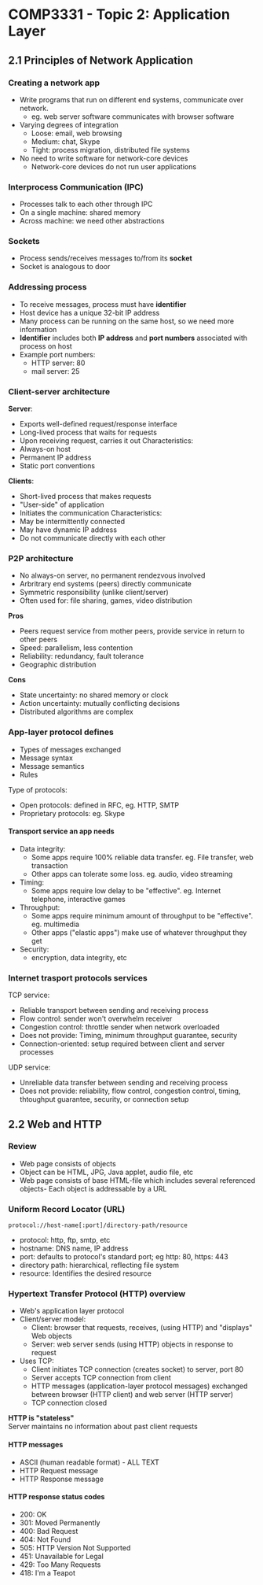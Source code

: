 # COMP3331 - Topic 2: Application Layer

## 2.1 Principles of Network Application
### Creating a network app
- Write programs that run on different end systems, communicate over network.
  - eg. web server software communicates with browser software
- Varying degrees of integration
  - Loose: email, web browsing
  - Medium: chat, Skype
  - Tight: process migration, distributed file systems
- No need to write software for network-core devices
  - Network-core devices do not run user applications

### Interprocess Communication (IPC)
- Processes talk to each other through IPC
- On a single machine: shared memory
- Across machine: we need other abstractions

### Sockets
- Process sends/receives messages to/from its **socket**
- Socket is analogous to door

### Addressing process
- To receive messages, process must have **identifier**
- Host device has a unique 32-bit IP address
- Many process can be running on the same host, so we need more information
- **Identifier** includes both **IP address** and **port numbers** associated with process on host
- Example port numbers:
  - HTTP server: 80
  - mail server: 25

### Client-server architecture
**Server**:  
- Exports well-defined request/response interface
- Long-lived process that waits for requests
- Upon receiving request, carries it out
Characteristics:  
- Always-on host
- Permanent IP address
- Static port conventions

**Clients**:  
- Short-lived process that makes requests
- "User-side" of application
- Initiates the communication
Characteristics:  
- May be intermittently connected
- May have dynamic IP address
- Do not communicate directly with each other

### P2P architecture
- No always-on server, no permanent rendezvous involved
- Arbritrary end systems (peers) directly communicate
- Symmetric responsibility (unlike client/server)
- Often used for: file sharing, games, video distribution

**Pros**  
- Peers request service from mother peers, provide service in return to other peers
- Speed: parallelism, less contention
- Reliability: redundancy, fault tolerance
- Geographic distribution

**Cons**  
- State uncertainty: no shared memory or clock
- Action uncertainty: mutually conflicting decisions
- Distributed algorithms are complex

### App-layer protocol defines
- Types of messages exchanged
- Message syntax
- Message semantics
- Rules

Type of protocols:  
- Open protocols: defined in RFC, eg. HTTP, SMTP
- Proprietary protocols: eg. Skype

#### Transport service an app needs
- Data integrity:
  - Some apps require 100% reliable data transfer. eg. File transfer, web transaction
  - Other apps can tolerate some loss. eg. audio, video streaming
- Timing:
  - Some apps require low delay to be "effective". eg. Internet telephone, interactive games
- Throughput:
  - Some apps require minimum amount of throughput to be "effective". eg. multimedia
  - Other apps ("elastic apps") make use of whatever throughput they get
- Security:
  - encryption, data integrity, etc

### Internet trasport protocols services
TCP service:
- Reliable transport between sending and receiving process
- Flow control: sender won't overwhelm receiver
- Congestion control: throttle sender when network overloaded
- Does not provide: Timing, minimum throughput guarantee, security
- Connection-oriented: setup required between client and server processes

UDP service:  
- Unreliable data transfer between sending and receiving process
- Does not provide: reliability, flow control, congestion control, timing, thtoughput guarantee, security, or connection setup

## 2.2 Web and HTTP
### Review
- Web page consists of objects
- Object can be HTML, JPG, Java applet, audio file, etc
- Web page consists of base HTML-file which includes several referenced objects- Each object is addressable by a URL

### Uniform Record Locator (URL)
```
protocol://host-name[:port]/directory-path/resource
```
- protocol: http, ftp, smtp, etc
- hostname: DNS name, IP address
- port: defaults to protocol's standard port; eg http: 80, https: 443
- directory path: hierarchical, reflecting file system
- resource: Identifies the desired resource

### Hypertext Transfer Protocol (HTTP) overview
- Web's application layer protocol
- Client/server model:
  - Client: browser that requests, receives, (using HTTP) and "displays" Web objects
  - Server: web server sends (using HTTP) objects in response to request
- Uses TCP:
  - Client initiates TCP connection (creates socket) to server, port 80
  - Server accepts TCP connection from client
  - HTTP messages (application-layer protocol messages) exchanged between browser (HTTP client) and web server (HTTP server)
  - TCP connection closed

**HTTP is "stateless"**  
Server maintains no information about past client requests

#### HTTP messages
- ASCII (human readable format) - ALL TEXT
- HTTP Request message
- HTTP Response message

#### HTTP response status codes
- 200: OK
- 301: Moved Permanently
- 400: Bad Request
- 404: Not Found
- 505: HTTP Version Not Supported
- 451: Unavailable for Legal
- 429: Too Many Requests
- 418: I'm a Teapot

